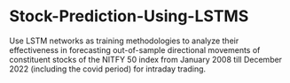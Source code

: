 # Stock-Prediction-Using-LSTMS
Use LSTM networks as training methodologies to analyze their effectiveness in forecasting out-of-sample directional movements of constituent stocks of the NITFY 50 index from January 2008 till December 2022 (including the covid period) for intraday trading.
